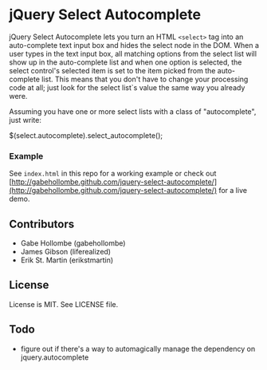 # jQuery Select Autocomplete

jQuery Select Autocomplete lets you turn an HTML `<select>` tag into an auto-complete text input box and hides the select node in the DOM.  When a user types in the text input box, all matching options from the select list will show up in the auto-complete list and when one option is selected, the select control's selected item is set to the item picked from the auto-complete list.  This means that you don't have to change your processing code at all; just look for the select list`s value the same way you already were.

Assuming you have one or more select lists with a class of "autocomplete", just write: 

$(select.autocomplete).select_autocomplete();
  

### Example

See `index.html` in this repo for a working example or check out [http://gabehollombe.github.com/jquery-select-autocomplete/](http://gabehollombe.github.com/jquery-select-autocomplete/) for a live demo.

## Contributors
* Gabe Hollombe (gabehollombe)
* James Gibson (liferealized)
* Erik St. Martin (erikstmartin)

## License

License is MIT. See LICENSE file.

## Todo

* figure out if there's a way to automagically manage the dependency on jquery.autocomplete
